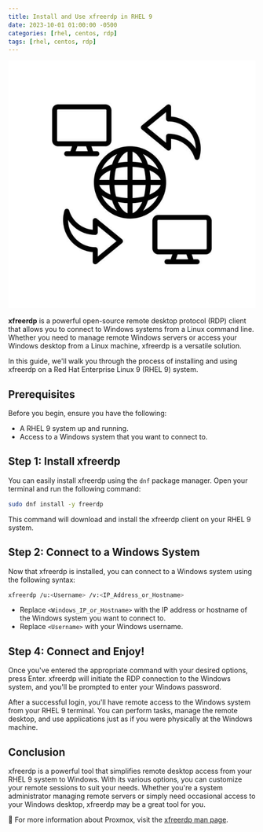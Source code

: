 ```yaml
---
title: Install and Use xfreerdp in RHEL 9
date: 2023-10-01 01:00:00 -0500
categories: [rhel, centos, rdp]
tags: [rhel, centos, rdp]
---
```


![Install and Use xfreerdp in RHEL 9](/assets/img/posts/2023/install_configure_xfreerdp/install_configure_xfreerdp.jpg)


**xfreerdp** is a powerful open-source remote desktop protocol (RDP) client that allows you to connect to Windows systems from a Linux command line. Whether you need to manage remote Windows servers or access your Windows desktop from a Linux machine, xfreerdp is a versatile solution.

In this guide, we'll walk you through the process of installing and using xfreerdp on a Red Hat Enterprise Linux 9 (RHEL 9) system.

## Prerequisites

Before you begin, ensure you have the following:

- A RHEL 9 system up and running.
- Access to a Windows system that you want to connect to.

## Step 1: Install xfreerdp

You can easily install xfreerdp using the `dnf` package manager. Open your terminal and run the following command:

```bash
sudo dnf install -y freerdp
```

This command will download and install the xfreerdp client on your RHEL 9 system.

## Step 2: Connect to a Windows System

Now that xfreerdp is installed, you can connect to a Windows system using the following syntax:


```bash
xfreerdp /u:<Username> /v:<IP_Address_or_Hostname>
```

- Replace `<Windows_IP_or_Hostname>` with the IP address or hostname of the Windows system you want to connect to.
- Replace `<Username>` with your Windows username.


## Step 4: Connect and Enjoy!

Once you've entered the appropriate command with your desired options, press Enter. xfreerdp will initiate the RDP connection to the Windows system, and you'll be prompted to enter your Windows password.

After a successful login, you'll have remote access to the Windows system from your RHEL 9 terminal. You can perform tasks, manage the remote desktop, and use applications just as if you were physically at the Windows machine.


## Conclusion

xfreerdp is a powerful tool that simplifies remote desktop access from your RHEL 9 system to Windows. With its various options, you can customize your remote sessions to suit your needs. Whether you're a system administrator managing remote servers or simply need occasional access to your Windows desktop, xfreerdp may be a great tool for you.

📝 For more information about Proxmox, visit the [xfreerdp man page](https://linux.die.net/man/1/xfreerdp).